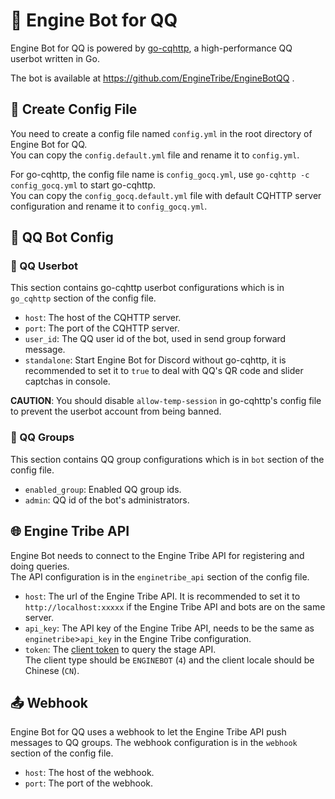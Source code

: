 # 🐧 Engine Bot for QQ

Engine Bot for QQ is powered by [go-cqhttp](https://github.com/Mrs4s/go-cqhttp), a high-performance QQ userbot written
in Go.

The bot is available at https://github.com/EngineTribe/EngineBotQQ .

## 📑 Create Config File

You need to create a config file named `config.yml` in the root directory of Engine Bot for QQ.  
You can copy the `config.default.yml` file and rename it to `config.yml`.

For go-cqhttp, the config file name is `config_gocq.yml`, use `go-cqhttp -c config_gocq.yml` to start go-cqhttp.  
You can copy the `config_gocq.default.yml` file with default CQHTTP server configuration and rename it
to `config_gocq.yml`.

## 🤖 QQ Bot Config

### 🤖 QQ Userbot

This section contains go-cqhttp userbot configurations which is in `go_cqhttp` section of the config file.

- `host`: The host of the CQHTTP server.
- `port`: The port of the CQHTTP server.
- `user_id`: The QQ user id of the bot, used in send group forward message.
- `standalone`: Start Engine Bot for Discord without go-cqhttp, it is recommended to set it to `true` to deal with QQ's
  QR code and slider captchas in console.

**CAUTION**: You should disable `allow-temp-session` in go-cqhttp's config file to prevent the userbot account from being banned.

### 👥 QQ Groups

This section contains QQ group configurations which is in `bot` section of the config file.

- `enabled_group`: Enabled QQ group ids.
- `admin`: QQ id of the bot's administrators.

## 🌐 Engine Tribe API

Engine Bot needs to connect to the Engine Tribe API for registering and doing queries.   
The API configuration is in the `enginetribe_api` section of the config file.

- `host`: The url of the Engine Tribe API. It is recommended to set it to `http://localhost:xxxxx` if the Engine Tribe API and bots are on the same server.
- `api_key`: The API key of the Engine Tribe API, needs to be the same as `enginetribe`>`api_key` in the Engine Tribe configuration.
- `token`: The [client token](/tokens.md) to query the stage API.  
  The client type should be `ENGINEBOT` (`4`) and the client locale should be Chinese (`CN`).

## 📤 Webhook

Engine Bot for QQ uses a webhook to let the Engine Tribe API push messages to QQ groups.
The webhook configuration is in the `webhook` section of the config file.

- `host`: The host of the webhook.
- `port`: The port of the webhook.